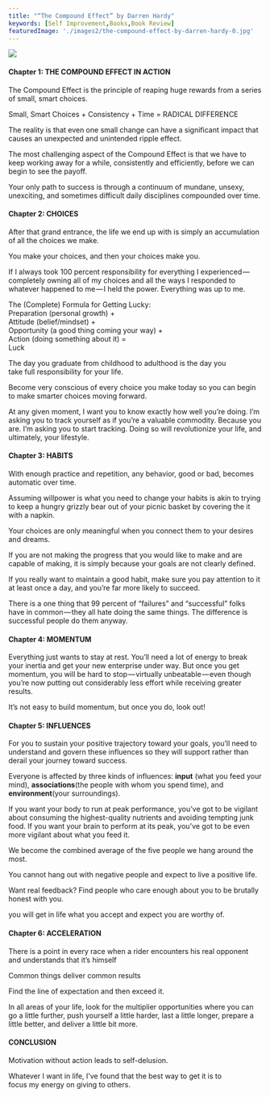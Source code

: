 ```yaml
---
title: "“The Compound Effect” by Darren Hardy"
keywords: [Self Improvement,Books,Book Review]
featuredImage: './images2/the-compound-effect-by-darren-hardy-0.jpg'
---
```


![](/images2/the-compound-effect-by-darren-hardy-0.jpg)

#### Chapter 1: THE COMPOUND EFFECT IN ACTION

The Compound Effect is the principle of reaping huge rewards from a series of small, smart choices.

Small, Smart Choices + Consistency + Time = RADICAL DIFFERENCE

The reality is that even one small change can have a significant impact that causes an unexpected and unintended ripple effect.

The most challenging aspect of the Compound Effect is that we have to keep working away for a while, consistently and efficiently, before we can begin to see the payoff.

Your only path to success is through a continuum of mundane, unsexy, unexciting, and sometimes difficult daily disciplines compounded over time.

#### Chapter 2: CHOICES

After that grand entrance, the life we end up with is simply an accumulation of all the choices we make.

You make your choices, and then your choices make you.

If I always took 100 percent responsibility for everything I experienced — completely owning all of my choices and all the ways I responded to whatever happened to me — I held the power. Everything was up to me.

The (Complete) Formula for Getting Lucky:  
Preparation (personal growth) +  
Attitude (belief/mindset) +  
Opportunity (a good thing coming your way) +  
Action (doing something about it) =  
Luck

The day you graduate from childhood to adulthood is the day you  
take full responsibility for your life.

Become very conscious of every choice you make today so you can begin to make smarter choices moving forward.

At any given moment, I want you to know exactly how well you’re doing. I’m asking you to track yourself as if you’re a valuable commodity. Because you are. I’m asking you to start tracking. Doing so will revolutionize your life, and ultimately, your lifestyle.

#### Chapter 3: HABITS

With enough practice and repetition, any behavior, good or bad, becomes automatic over time.

Assuming willpower is what you need to change your habits is akin to trying to keep a hungry grizzly bear out of your picnic basket by covering the it with a napkin.

Your choices are only meaningful when you connect them to your desires and dreams.

If you are not making the progress that you would like to make and are capable of making, it is simply because your goals are not clearly defined.

If you really want to maintain a good habit, make sure you pay attention to it at least once a day, and you’re far more likely to succeed.

There is a one thing that 99 percent of “failures” and “successful” folks have in common — they all hate doing the same things. The difference is successful people do them anyway.

#### Chapter 4: MOMENTUM

Everything just wants to stay at rest. You’ll need a lot of energy to break your inertia and get your new enterprise under way. But once you get momentum, you will be hard to stop — virtually unbeatable — even though you’re now putting out considerably less effort while receiving greater results.

It’s not easy to build momentum, but once you do, look out!

#### Chapter 5: INFLUENCES

For you to sustain your positive trajectory toward your goals, you’ll need to understand and govern these influences so they will support rather than derail your journey toward success.

Everyone is affected by three kinds of influences: **input** (what you feed your mind), **associations**(the people with whom you spend time), and **environment**(your surroundings).

If you want your body to run at peak performance, you’ve got to be vigilant about consuming the highest-quality nutrients and avoiding tempting junk food. If you want your brain to perform at its peak, you’ve got to be even more vigilant about what you feed it.

We become the combined average of the five people we hang around the most.

You cannot hang out with negative people and expect to live a positive life.

Want real feedback? Find people who care enough about you to be brutally honest with you.

you will get in life what you accept and expect you are worthy of.

#### Chapter 6: ACCELERATION

There is a point in every race when a rider encounters his real opponent and understands that it’s himself

Common things deliver common results

Find the line of expectation and then exceed it.

In all areas of your life, look for the multiplier opportunities where you can go a little further, push yourself a little harder, last a little longer, prepare a little better, and deliver a little bit more.

#### CONCLUSION

Motivation without action leads to self-delusion.

Whatever I want in life, I’ve found that the best way to get it is to  
focus my energy on giving to others.
